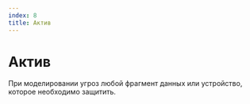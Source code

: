 ```yaml
---
index: 8
title: Актив
---
```

# Актив

При моделировании угроз любой фрагмент данных или устройство, которое необходимо защитить.